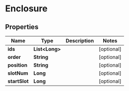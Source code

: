 # Enclosure

## Properties
Name | Type | Description | Notes
------------ | ------------- | ------------- | -------------
**ids** | **List&lt;Long&gt;** |  |  [optional]
**order** | **String** |  |  [optional]
**position** | **String** |  |  [optional]
**slotNum** | **Long** |  |  [optional]
**startSlot** | **Long** |  |  [optional]

